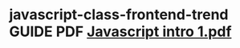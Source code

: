 # javascript-class-frontend-trend GUIDE PDF [Javascript intro 1.pdf](https://github.com/ryanfavour4/javascript-class-frontend-trend/files/11564266/Javascript.intro.1.pdf)
